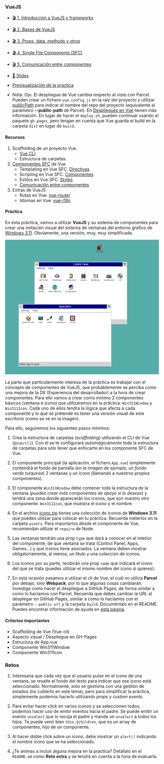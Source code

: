 ### VueJS

- [🎬 1. Introducción a VueJS y frameworks](https://youtu.be/69p2P_lMquw)
- [🎬 2. Bases de VueJS](https://youtu.be/gywq51XOE2Y)
- [🎬 3. Props, data, methods y otros](https://youtu.be/RR41WId4H6Y)
- [🎬 4. Single File Components (SFC)](https://youtu.be/gdiOKYb18mc)
- [🎬 5. Comunicación entre componentes](https://youtu.be/-8TqED4Vr-M)
- [📗 Slides](https://docs.google.com/presentation/d/1NfU2bxIaDjsA2ZkbMo3xytfXq5or2crVRlZf1W9RoHI/present)
- [Previsualización de la práctica](practica-win311.mp4)

- Nota: Ojo. El despliegue de Vue cambia respecto al visto con Parcel. Pueden crear un fichero `vue.config.js` en la raíz del proyecto y utilizar [publicPath](https://cli.vuejs.org/config/#publicpath) para indicar el nombre del repo del proyecto (equivalente al parámetro **--public-path** de Parcel). En [Despliegues en Vue](https://cli.vuejs.org/guide/deployment.html#github-pages) tienen más información. En lugar de hacer el `deploy.sh`, pueden continuar usando el paquete `gh-pages`, pero tengan en cuenta que Vue guarda el build en la carpeta `dist` en lugar de `build`.

#### Recursos

1. Scaffolding de un proyecto Vue.
   - [Vue CLI](https://cli.vuejs.org/)
   - Estructura de carpetas.
2. [Componentes SFC](https://vuejs.org/v2/guide/single-file-components.html) de Vue
   - Templating en Vue SFC. [Directivas](https://vuejs.org/v2/guide/syntax.html#Directives).
   - Scripting en Vue SFC. [Componentes](https://vuejs.org/v2/guide/components-registration.html#Local-Registration)
   - Estilos en Vue SFC. [Styles](https://vuejs.org/v2/guide/comparison.html#HTML-amp-CSS)
   - [Comunicación entre componentes](https://vuejs.org/v2/guide/components.html#Listening-to-Child-Components-Events)
3. Extras de VueJS
   - Rutas en Vue: [vue-router](https://vuejs.org/v2/guide/routing.html)
   - Idiomas en Vue: [vue-i18n](https://kazupon.github.io/vue-i18n/)

#### Práctica

En esta práctica, vamos a utilizar **VueJS** y su sistema de componentes para crear una imitación visual del sistema de ventanas del entorno gráfico de [Windows 3.11](https://es.wikipedia.org/wiki/Windows_3.1). Obviamente, una versión, muy, muy simplificada.

![Windows 3.11](win311.png)

La parte que particularmente interesa de la práctica es trabajar con el concepto de componentes de VueJS, que probablemente se perciba como una mejora de la DX (Experiencia del desarrollador) a la hora de crear componentes. Para ello vamos a crear como mínimo 2 componentes básicos (ventana e icono) que utilizaremos en la práctica: `Win311Window` y `Win311Icon`. Cada uno de ellos tendrá la lógica que afecta a cada componente y lo que se pretende es tener una versión visual de este escritorio (como se ve en la imagen).

Para ello, seguiremos los siguientes pasos mínimos:

1. Crea la estructura de carpetas (_scaffolding_) utilizando el CLI de Vue (`@vue/cli`). Con él se te configurará _automágicamente_ toda la estructura de carpetas para sólo tener que enfocarte en los componente SFC de Vue.

2. El componente principal (la aplicación, el fichero `App.vue`) simplemente contendrá el fondo de pantalla (_en la imagen de ejemplo, un fondo verde turquesa_) 2 ventanas y un icono (llamando a nuestros propios componentes).

3. El componente `Win311Window` debe contener toda la estructura de la ventana (_puedes crear más componentes de apoyo si lo deseas_) y tendrá una zona donde aparecerán los iconos, que son nuestro otro componente: `Win311Icon`, que muestra el icono y el nombre.

4. En el archivo [icons.zip](icons.zip) tienes una colección de iconos de **Windows 3.11** que puedes utilizar para colocar en tu práctica. Recuerda meterlos en la carpeta `assets`. Para importarlos desde el componente de Vue, recomiendan utilizar el `require` de Node.

5. Las ventanas tendrán una prop `type` que dará a conocer en el interior del componente, de que ventana se trata (Control Panel, Apps, Games...) y que iconos tiene asociados. La ventana deben mostrar obligatoriamente, al menos, un título y una colección de iconos.

6. Los iconos por su parte, recibirán una prop `name` que indicará el icono del que se trata (puedes utilizar el mismo nombre del icono si quieres).

7. En esta ocasión pasamos a utilizar el cli de Vue, el cuál no utiliza **Parcel** por debajo, sino **Webpack**, por lo que algunas cosas cambiarán. Investiga como hacer el despliegue a GitHub Pages, de forma similar a como lo hacíamos con Parcel. Recuerda que debes cambiar la URL al desplegar en GitHub Pages, similar a como lo hacíamos con el parámetro `--public-url` y la carpeta `build`. Documéntalo en el README. Puedes encontrar información de ayuda en [esta página](https://cli.vuejs.org/guide/deployment.html#github-pages).

#### Criterios importantes

- Scaffolding de Vue (Vue-cli)
- Aspecto visual / Despliegue en GH-Pages
- Estructura de App.vue
- Componente Win311Window
- Componente Win311Icon

### Retos

1. Interesaria que cada vez que el usuario pulse en el icono de una ventana, se resalte el fondo del texto para indicar que ese icono está seleccionado. Normalmente, esto se gestiona con una gestión de estados (no cubierto en este tema), pero para simplificar la práctica, simplemente podemos hacerlo utilizando _props_ y _custom events_.

2. Para evitar hacer click en varios iconos y se seleccionen todos, podemos hacer uso de emitir eventos hacia el padre. Se puede emitir un evento `unselect` que lo recoja el padre y mande un `unselect` a todos los hijos. Te puede venir bien `this.$children`, que es un array de componentes, hijo de un componente.

3. Al hacer doble click sobre un icono, debe mostrar un `alert()` indicando el nombre icono que se ha seleccionado.

4. ¿Te animas a incluir alguna mejora en la práctica? Detállalo en el `README.md` como **Reto extra** y se tendrá en cuenta a la hora de evaluarla.
